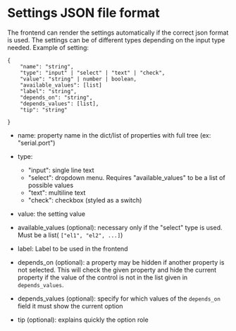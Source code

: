 # Settings JSON file format

The frontend can render the settings automatically if the correct json format is used.
The settings can be of different types depending on the input type needed. Example of setting:
```
{
    "name": "string",
    "type": "input" | "select" | "text" | "check",
    "value": "string" | number | boolean,
    "available_values": [list]
    "label": "string",
    "depends_on": "string",
    "depends_values": [list],
    "tip": "string"

}
```

* name: property name in the dict/list of properties with full tree (ex: "serial.port")

* type:
  * "input": single line text
  * "select": dropdown menu. Requires "available_values" to be a list of possible values
  * "text": multiline text
  * "check": checkbox (styled as a switch)

* value: the setting value

* available_values (optional): necessary only if the "select" type is used. Must be a list( `["el1", "el2", ...]`)

* label: Label to be used in the frontend

* depends_on (optional): a property may be hidden if another property is not selected. This will check the given property and hide the current property if the value of the control is not in the list given in `depends_values`.

* depends_values (optional): specify for which values of the `depends_on` field it must show the current option

* tip (optional): explains quickly the option role

